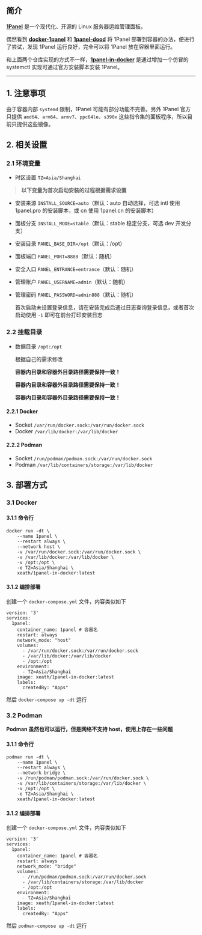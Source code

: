## 简介

[**1Panel**](https://github.com/1Panel-dev/1Panel) 是一个现代化、开源的 Linux 服务器运维管理面板。

偶然看到 [**docker-1panel**](https://github.com/okxlin/docker-1panel) 和 [**1panel-dood**](https://github.com/tangger2000/1panel-dood) 将 1Panel 部署到容器的办法，便进行了尝试，发现 1Panel 运行良好，完全可以将 1Panel 放在容器里面运行。

和上面两个仓库实现的方式不一样，[**1panel-in-docker**](https://github.com/Xeath/1panel-in-docker) 是通过增加一个仿冒的 systemctl 实现可通过官方安装脚本安装 1Panel。

***

## 1. 注意事项

由于容器内部 `systemd` 限制，1Panel 可能有部分功能不完善。另外 1Panel 官方只提供 `amd64`、`arm64`、`armv7`、`ppc64le`、`s390x` 这些指令集的面板程序，所以目前只提供这些镜像。

## 2. 相关设置

### 2.1 环境变量

  - 时区设置 `TZ=Asia/Shanghai`

> **以下变量为首次启动安装的过程根据需求设置**

  - 安装来源 `INSTALL_SOURCE=auto`（默认：auto 自动选择，可选 intl 使用 1panel.pro 的安装脚本，或 cn 使用 1panel.cn 的安装脚本）
  - 面板分支 `INSTALL_MODE=stable`（默认：stable 稳定分支，可选 dev 开发分支）
  - 安装目录 `PANEL_BASE_DIR=/opt`（默认：/opt）
  - 面板端口 `PANEL_PORT=8888`（默认：随机）
  - 安全入口 `PANEL_ENTRANCE=entrance`（默认：随机）
  - 管理账户 `PANEL_USERNAME=admin`（默认：随机）
  - 管理密码 `PANEL_PASSWORD=admin888`（默认：随机）

    首次启动未设置登录信息，请在安装完成后通过日志查询登录信息，或者首次启动使用 `-i` 即可在前台打印安装日志

### 2.2 挂载目录

  - 数据目录 `/opt:/opt`

    根据自己的需求修改

    **容器内目录和容器外目录路径需要保持一致！**

    **容器内目录和容器外目录路径需要保持一致！**

    **容器内目录和容器外目录路径需要保持一致！**

#### 2.2.1 Docker

  - Socket `/var/run/docker.sock:/var/run/docker.sock`
  - Docker `/var/lib/docker:/var/lib/docker`

#### 2.2.2 Podman

  - Socket `/run/podman/podman.sock:/var/run/docker.sock`
  - Podman `/var/lib/containers/storage:/var/lib/docker`

## 3. 部署方式

### 3.1 Docker

#### 3.1.1 命令行

```
docker run -dt \
    --name 1panel \
    --restart always \
    --network host \
    -v /var/run/docker.sock:/var/run/docker.sock \
    -v /var/lib/docker:/var/lib/docker \
    -v /opt:/opt \
    -e TZ=Asia/Shanghai \
    xeath/1panel-in-docker:latest
```

#### 3.1.2 编排部署

创建一个 `docker-compose.yml` 文件，内容类似如下
```
version: '3'
services:
  1panel:
    container_name: 1panel # 容器名
    restart: always
    network_mode: "host"
    volumes:
      - /var/run/docker.sock:/var/run/docker.sock
      - /var/lib/docker:/var/lib/docker
      - /opt:/opt
    environment:
      - TZ=Asia/Shanghai
    image: xeath/1panel-in-docker:latest
    labels:  
      createdBy: "Apps"
```

然后 `docker-compose up -dt` 运行

### 3.2 Podman
**Podman 虽然也可以运行，但是网络不支持 host，使用上存在一些问题**
#### 3.1.1 命令行

```
podman run -dt \
    --name 1panel \
    --restart always \
    --network bridge \
    -v /run/podman/podman.sock:/var/run/docker.sock \
    -v /var/lib/containers/storage:/var/lib/docker \
    -v /opt:/opt \
    -e TZ=Asia/Shanghai \
    xeath/1panel-in-docker:latest
```

#### 3.1.2 编排部署

创建一个 `docker-compose.yml` 文件，内容类似如下
```
version: '3'
services:
  1panel:
    container_name: 1panel # 容器名
    restart: always
    network_mode: "bridge"
    volumes:
      - /run/podman/podman.sock:/var/run/docker.sock
      - /var/lib/containers/storage:/var/lib/docker
      - /opt:/opt
    environment:
      - TZ=Asia/Shanghai
    image: xeath/1panel-in-docker:latest
    labels:  
      createdBy: "Apps"
```

然后 `podman-compose up -dt` 运行
